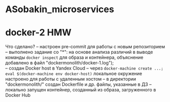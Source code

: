 
# ASobakin_microservices
# docker-2 HMW
Что сделано?
– настроен pre-commit для работы с новым репозиторием
– выполнено задание со "*": на основе анализа различий в выводе команды `docker inspect` для образа и контейнера, объяснение добавлено в файл "dockermonolith/docker-1.log");<br />
– создан Docker host в Yandex Cloud
– через `docker-machine create ...; eval $(docker-machine env docker-host)` локальное окружение настроено для работы с удаленным хостом
– в директории "dockermonolith/" создан Dockerfile и др. файлы, указанные в ДЗ
– локально запущен контейнер, созданный из образа, загруженного в Docker Hub
